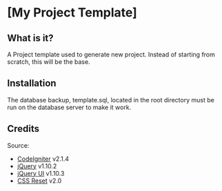 [My Project Template]
=============================

What is it?
------------

A Project template used to generate new project. Instead of starting from scratch, this will be the base.

Installation
------------

The database backup, template.sql, located in the root directory must be run on the database server to make it work.

Credits
--------

Source:

- [CodeIgniter](http://ellislab.com/codeigniter) v2.1.4
- [jQuery](http://jqueryui.com/) v1.10.2
- [jQuery UI](http://jqueryui.com) v1.10.3 
- [CSS Reset](http://meyerweb.com/eric/tools/css/reset/) v2.0 